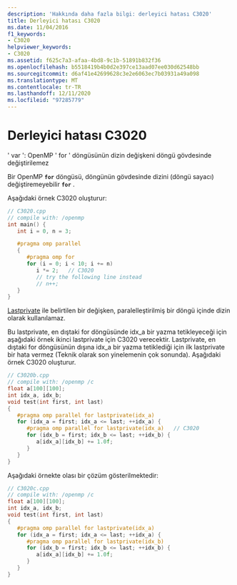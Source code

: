 ```yaml
---
description: 'Hakkında daha fazla bilgi: derleyici hatası C3020'
title: Derleyici hatası C3020
ms.date: 11/04/2016
f1_keywords:
- C3020
helpviewer_keywords:
- C3020
ms.assetid: f625c7a3-afaa-4bd8-9c1b-51891b832f36
ms.openlocfilehash: b5518419b4b0d2e397ce13aad07ee030d62548bb
ms.sourcegitcommit: d6af41e42699628c3e2e6063ec7b03931a49a098
ms.translationtype: MT
ms.contentlocale: tr-TR
ms.lasthandoff: 12/11/2020
ms.locfileid: "97285779"
---
```

# <a name="compiler-error-c3020"></a>Derleyici hatası C3020

' var ': OpenMP ' for ' döngüsünün dizin değişkeni döngü gövdesinde değiştirilemez

Bir OpenMP **`for`** döngüsü, döngünün gövdesinde dizini (döngü sayacı) değiştiremeyebilir **`for`** .

Aşağıdaki örnek C3020 oluşturur:

```cpp
// C3020.cpp
// compile with: /openmp
int main() {
   int i = 0, n = 3;

   #pragma omp parallel
   {
      #pragma omp for
      for (i = 0; i < 10; i += n)
         i *= 2;   // C3020
         // try the following line instead
         // n++;
   }
}
```

[Lastprivate](../../parallel/openmp/reference/openmp-clauses.md#lastprivate) ile belirtilen bir değişken, paralelleştirilmiş bir döngü içinde dizin olarak kullanılamaz.

Bu lastprivate, en dıştaki for döngüsünde idx_a bir yazma tetikleyeceği için aşağıdaki örnek ikinci lastprivate için C3020 verecektir. Lastprivate, en dıştaki for döngüsünün dışına idx_a bir yazma tetiklediği için ilk lastprivate bir hata vermez (Teknik olarak son yinelemenin çok sonunda). Aşağıdaki örnek C3020 oluşturur.

```cpp
// C3020b.cpp
// compile with: /openmp /c
float a[100][100];
int idx_a, idx_b;
void test(int first, int last)
{
   #pragma omp parallel for lastprivate(idx_a)
   for (idx_a = first; idx_a <= last; ++idx_a) {
      #pragma omp parallel for lastprivate(idx_a)   // C3020
      for (idx_b = first; idx_b <= last; ++idx_b) {
         a[idx_a][idx_b] += 1.0f;
      }
   }
}
```

Aşağıdaki örnekte olası bir çözüm gösterilmektedir:

```cpp
// C3020c.cpp
// compile with: /openmp /c
float a[100][100];
int idx_a, idx_b;
void test(int first, int last)
{
   #pragma omp parallel for lastprivate(idx_a)
   for (idx_a = first; idx_a <= last; ++idx_a) {
      #pragma omp parallel for lastprivate(idx_b)
      for (idx_b = first; idx_b <= last; ++idx_b) {
         a[idx_a][idx_b] += 1.0f;
      }
   }
}
```
